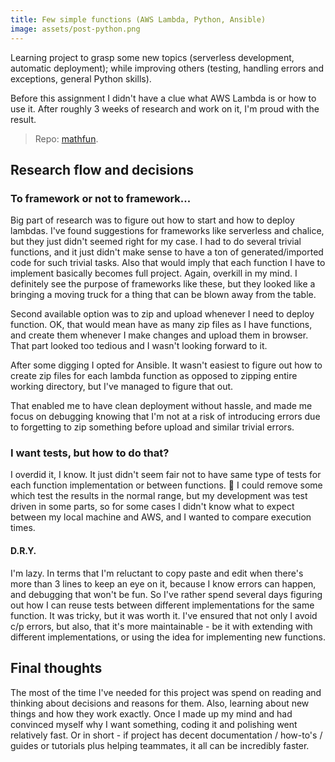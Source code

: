 ```yaml
---
title: Few simple functions (AWS Lambda, Python, Ansible)
image: assets/post-python.png
---
```

Learning project to grasp some new topics (serverless development, automatic deployment); while improving others (testing, handling errors and exceptions, general Python skills).

Before this assignment I didn't have a clue what AWS Lambda is or how to use it.
After roughly 3 weeks of research and work on it, I'm proud with the result.
> Repo: [mathfun](https://github.com/inesucrvenom/mathfun).

## Research flow and decisions
### To framework or not to framework...
Big part of research was to figure out how to start and how to deploy lambdas.
I've found suggestions for frameworks like serverless and chalice, but they just didn't seemed right for my case.
I had to do several trivial functions, and it just didn't make sense to have a ton of generated/imported code for such trivial tasks. Also that would imply that each function I have to implement basically becomes full project. Again, overkill in my mind. I definitely see the purpose of frameworks like these, but they looked like a bringing a moving truck for a thing that can be blown away from the table.

Second available option was to zip and upload whenever I need to deploy function. OK, that would mean have as many zip files as I have functions, and create them whenever I make changes and upload them in browser. That part looked too tedious and I wasn't looking forward to it.

After some digging I opted for Ansible. It wasn't easiest to figure out how to create zip files for each lambda function as opposed to zipping entire working directory, but I've managed to figure that out.

That enabled me to have clean deployment without hassle, and made me focus on debugging knowing that I'm not at a risk of introducing errors due to forgetting to zip something before upload and similar trivial errors.

### I want tests, but how to do that?
I overdid it, I know. It just didn't seem fair not to have same type of tests for each function implementation or between functions. :rofl:
I could remove some which test the results in the normal range, but my development was test driven in some parts, so for some cases I didn't know what to expect between my local machine and AWS, and I wanted to compare execution times.

#### D.R.Y.
I'm lazy. In terms that I'm reluctant to copy paste and edit when there's more than 3 lines to keep an eye on it, because I know errors can happen, and debugging that won't be fun.
So I've rather spend several days figuring out how I can reuse tests between different implementations for the same function. It was tricky, but it was worth it. I've ensured that not only I avoid c/p errors, but also, that it's more maintainable - be it with extending with different implementations, or using the idea for implementing new functions.

## Final thoughts
The most of the time I've needed for this project was spend on reading and thinking about decisions and reasons for them. Also, learning about new things and how they work exactly.
Once I made up my mind and had convinced myself why I want something, coding it and polishing went relatively fast.
Or in short - if project has decent documentation / how-to's / guides or tutorials plus helping teammates, it all can be incredibly faster.
